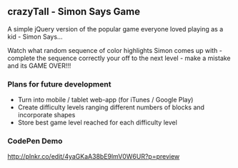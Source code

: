 ## crazyTall - Simon Says Game


A simple jQuery version of the popular game everyone loved playing as a kid - Simon Says... 

Watch what random sequence of color highlights Simon comes up with - complete the sequence correctly your off to the next level - make a mistake and its GAME OVER!!!  



### Plans for future development

- Turn into mobile / tablet web-app (for iTunes / Google Play) 
- Create difficulty levels ranging different numbers of blocks and incorporate shapes
- Store best game level reached for each difficulty level

### CodePen Demo
 
http://plnkr.co/edit/4yaGKaA38bE9lmV0W6UR?p=preview 

